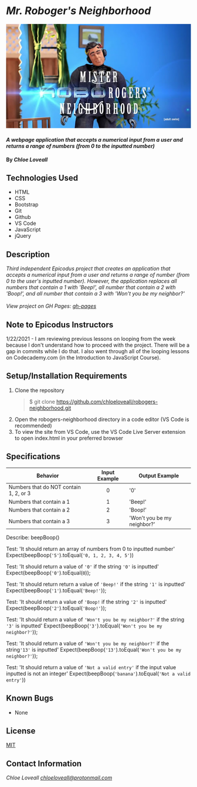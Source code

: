 # _Mr. Roboger's Neighborhood_

![Mr Robogers](img/roborogers.jpg)

#### _A webpage application that accepts a numerical input from a user and returns a range of numbers (from 0 to the inputted number)_

#### By _**Chloe Loveall**_

## Technologies Used

* HTML
* CSS
* Bootstrap
* Git
* Github
* VS Code
* JavaScript
* jQuery

## Description

_Third independent Epicodus project that creates an application that accepts a numerical input from a user and returns a range of number (from 0 to the user's inputted number). However, the application replaces all numbers that contain a 1 with 'Beep!', all number that contain a 2 with 'Boop!', and all number that contain a 3 with 'Won't you be my neighbor?'_<br><br>
_View project on GH Pages: [gh-pages](https://chloeloveall.github.io/robogers-neighborhood/)_

## Note to Epicodus Instructors

1/22/2021 - I am reviewing previous lessons on looping from the week because I don't understand how to proceed with the project. There will be a gap in commits while I do that. I also went through all of the looping lessons on Codecademy.com (in the Introduction to JavaScript Course).

## Setup/Installation Requirements

1. Clone the repository
    >$ git clone https://github.com/chloeloveall/robogers-neighborhood.git
2. Open the robogers-neighborhood directory in a code editor (VS Code is recommended)
3. To view the site from VS Code, use the VS Code Live Server extension to open index.html in your preferred browser 

## Specifications

| Behavior                                | Input Example | Output Example              |
| --------------------------------------- | :-----------: | --------------------------- |
| Numbers that do NOT contain 1, 2, or 3  | 0             | '0'                         |
| Numbers that contain a 1                | 1             | 'Beep!'                     |
| Numbers that contain a 2                | 2             | 'Boop!'                     |
| Numbers that contain a 3                | 3             | 'Won't you be my neighbor?' |

Describe: beepBoop()

Test: 'It should return an array of numbers from 0 to inputted number'
Expect(beepBoop(`'5'`).toEqual(`'0, 1, 2, 3, 4, 5'`))

Test: 'It should return a value of `'0'` if the string `'0'` is inputted'
Expect(beepBoop(`'0'`).toEqual(`0`));

Test: 'It should return return a value of `'Beep!'` if the string `'1'` is inputted'
Expect(beepBoop(`'1'`).toEqual(`'Beep!'`));

Test: 'It should return a value of `'Boop!` if the string `'2'` is inputted'
Expect(beepBoop(`'2'`).toEqual(`'Boop!'`));

Test: 'It should return a value of `'Won't you be my neighbor?'` if the string `'3'` is inputted'
Expect(beepBoop(`'3'`).toEqual(`'Won't you be my neighbor?'`));

Test: 'It should return a value of `'Won't you be my neighbor?'` if the string`'13'` is inputted'
Expect(beepBoop(`'13'`).toEqual(`'Won't you be my neighbor?'`));

Test: 'It should return a value of `'Not a valid entry'` if the input value inputted is not an integer'
Expect(beepBoop(`'banana'`).toEqual(`'Not a valid entry'`))

## Known Bugs

* None

## License

[MIT](LICENSE.md)

## Contact Information

_Chloe Loveall <chloeloveall@protonmail.com>_